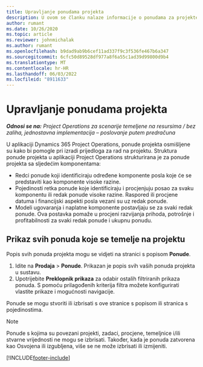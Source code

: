 ```yaml
---
title: Upravljanje ponudama projekta
description: U ovom se članku nalaze informacije o ponudama za projekte.
author: rumant
ms.date: 10/26/2020
ms.topic: article
ms.reviewer: johnmichalak
ms.author: rumant
ms.openlocfilehash: b9dad9ab9b6cef11ad337f9c3f536fe467b6a347
ms.sourcegitcommit: 6cfc50d89528df977a8f6a55c1ad39d99800d9b4
ms.translationtype: MT
ms.contentlocale: hr-HR
ms.lasthandoff: 06/03/2022
ms.locfileid: "8911633"
---
```

# <a name="manage-project-quotes"></a>Upravljanje ponudama projekta

_**Odnosi se na:** Project Operations za scenarije temeljene na resursima / bez zaliha, jednostavna implementacija – poslovanje putem predračuna_

U aplikaciji Dynamics 365 Project Operations, ponude projekta osmišljene su kako bi pomogle pri izradi prijedloga za rad na projektu. Struktura ponude projekta u aplikaciji Project Operations strukturirana je za ponude projekta sa sljedećim komponentama:

  - Redci ponude koji identificiraju određene komponente posla koje će se predstaviti kao komponente visoke razine.
  - Pojedinosti retka ponude koje identificiraju i procjenjuju posao za svaku komponentu ili redak ponude visoke razine. Raspored ili procjene datuma i financijski aspekti posla vezani su uz redak ponude.
  - Modeli ugovaranja i naplatne komponente postavljaju se za svaki redak ponude. Ova postavka pomaže u procjeni razvijanja prihoda, potrošnje i profitabilnosti za svaki redak ponude i ukupnu ponudu.

## <a name="view-all-project-based-quotes"></a>Prikaz svih ponuda koje se temelje na projektu

Popis svih ponuda projekta mogu se vidjeti na stranici s popisom **Ponude**. 

1. Idite na **Prodaja** > **Ponude**. Prikazan je popis svih vaših ponuda projekta u sustavu. 
2. Upotrijebite **Preklopnik prikaza** za odabir ostalih filtriranih prikaza ponuda. S pomoću prilagođenih kriterija filtra možete konfigurirati vlastite prikaze i mogućnosti navigacije.

Ponude se mogu stvoriti ili izbrisati s ove stranice s popisom ili stranica s pojedinostima.

 > [!NOTE]
 > Ponude s kojima su povezani projekti, zadaci, procjene, temeljnice i/ili stvarne vrijednosti ne mogu se izbrisati. Također, kada je ponuda zatvorena kao Osvojena ili izgubljena, više se ne može izbrisati ili izmijeniti. 


[!INCLUDE[footer-include](../../includes/footer-banner.md)]
